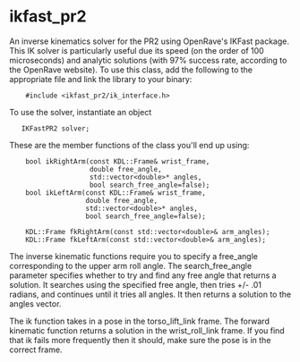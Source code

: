 ikfast_pr2
==========

An inverse kinematics solver for the PR2 using OpenRave's IKFast package. This IK solver is particularly useful due its speed (on the order of 100 microseconds) and analytic solutions (with 97% success rate, according to the OpenRave website). To use this class, add the following to the appropriate file and link the library to your binary: 

        #include <ikfast_pr2/ik_interface.h>

To use the solver, instantiate an object

       IKFastPR2 solver;

These are the member functions of the class you'll end up using:

        bool ikRightArm(const KDL::Frame& wrist_frame,
                        double free_angle,
                        std::vector<double>* angles,
                        bool search_free_angle=false);
        bool ikLeftArm(const KDL::Frame& wrist_frame,
                       double free_angle,
                       std::vector<double>* angles,
                       bool search_free_angle=false);

        KDL::Frame fkRightArm(const std::vector<double>& arm_angles);
        KDL::Frame fkLeftArm(const std::vector<double>& arm_angles);

The inverse kinematic functions require you to specify a free_angle corresponding to the upper arm roll angle. The search_free_angle parameter specifies whether to try and find any free angle that returns a solution. It searches using the specified free angle, then tries +/- .01 radians, and continues until it tries all angles. It then returns a solution to the angles vector.

The ik function takes in a pose in the torso_lift_link frame. The forward kinematic function returns a solution in the wrist_roll_link frame. If you find that ik fails more frequently then it should, make sure the pose is in the correct frame.
